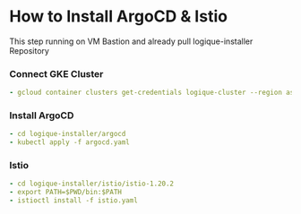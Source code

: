 # How to Install ArgoCD & Istio
This step running on VM Bastion and already pull logique-installer Repository

### Connect GKE Cluster

```yaml
- gcloud container clusters get-credentials logique-cluster --region asia-southeast2 --project logique-devops
```

### Install ArgoCD

```yaml
- cd logique-installer/argocd
- kubectl apply -f argocd.yaml
```


### Istio

```yaml
- cd logique-installer/istio/istio-1.20.2
- export PATH=$PWD/bin:$PATH
- istioctl install -f istio.yaml
```